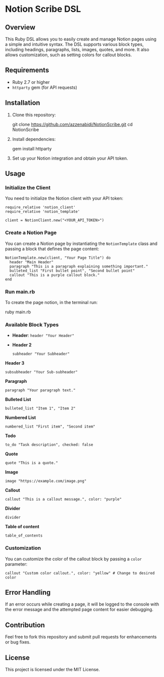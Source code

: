 # Notion Scribe DSL

## Overview

This Ruby DSL allows you to easily create and manage Notion pages using a simple and intuitive syntax. The DSL supports various block types, including headings, paragraphs, lists, images, quotes, and more. It also allows customization, such as setting colors for callout blocks.

## Requirements

- Ruby 2.7 or higher
- `httparty` gem (for API requests)

## Installation

1. Clone this repository:
   
    git clone https://github.com/azzenabidi/NotionScribe.git
    cd NotionScribe


3. Install dependencies:

    gem install httparty
4. Set up your Notion integration and obtain your API token.

## Usage

### Initialize the Client

You need to initialize the Notion client with your API token:

    require_relative 'notion_client'
    require_relative 'notion_template'
    
    client = NotionClient.new("<YOUR_API_TOKEN>")
### Create a Notion Page

You can create a Notion page by instantiating the `NotionTemplate` class and passing a block that defines the page content:

    NotionTemplate.new(client, "Your Page Title") do
      header "Main Header"
      paragraph "This is a paragraph explaining something important."
      bulleted_list "First bullet point", "Second bullet point"
      callout "This is a purple callout block."
    end

### Run main.rb

To create the page notion, in the terminal run:

ruby main.rb
### Available Block Types

-   **Header**:
`header "Your Header"`
- **Header 2**

      subheader "Your Subheader"
**Header 3**

    subsubheader "Your Sub-subheader"
**Paragraph**

    paragraph "Your paragraph text."
**Bulleted List**

    bulleted_list "Item 1", "Item 2"

**Numbered List**

    numbered_list "First item", "Second item"

**Todo**

    to_do "Task description", checked: false
**Quote**

    quote "This is a quote."

**Image**

    image "https://example.com/image.png"

**Callout**

    callout "This is a callout message.", color: "purple"

**Divider**

    divider

**Table of content**

    table_of_contents
### Customization

You can customize the color of the callout block by passing a `color` parameter:

    callout "Custom color callout.", color: "yellow" # Change to desired color
## Error Handling

If an error occurs while creating a page, it will be logged to the console with the error message and the attempted page content for easier debugging.

## Contribution

Feel free to fork this repository and submit pull requests for enhancements or bug fixes.

## License

This project is licensed under the MIT License.
